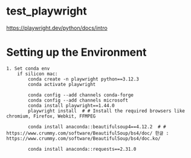 # test_playwright
https://playwright.dev/python/docs/intro


# Setting up the Environment  
    1. Set conda env
        if silicon mac:
            conda create -n playwright python==3.12.3
            conda activate playwright

            conda config --add channels conda-forge
            conda config --add channels microsoft
            conda install playwright==1.44.0
            playwright install  # # Install the required browsers like chromium, Firefox, Webkit, FFMPEG
            
            conda install anaconda::beautifulsoup4==4.12.2  # # https://www.crummy.com/software/BeautifulSoup/bs4/doc/ 한글 : https://www.crummy.com/software/BeautifulSoup/bs4/doc.ko/

            conda install anaconda::requests==2.31.0

